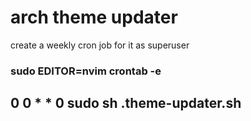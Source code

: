 # arch theme updater

create a weekly cron job for it as superuser
### sudo EDITOR=nvim crontab -e

## 0 0 * * 0 sudo sh .theme-updater.sh
